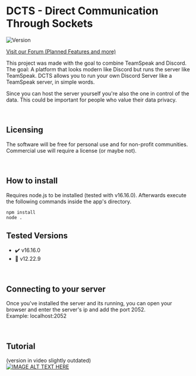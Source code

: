 # DCTS - Direct Communication Through Sockets
![Version](https://img.shields.io/static/v1?label=State&message=Early%20Access&color=orange) 
<!-- ![GitHub all releases](https://img.shields.io/github/downloads/hackthedev/dcts-shipping/total?color=success&label=Downloads) -->
[Visit our Forum (Planned Features and more)](https://dcts.chat/)

This project was made with the goal to combine TeamSpeak and Discord. The goal: A platform that looks modern like Discord but runs the server like TeamSpeak. DCTS allows you to run your own Discord Server like a TeamSpeak server, in simple words.

Since you can host the server yourself you're also the one in control of the data. This could be important for people who value their data privacy.

<br>

## Licensing
The software will be free for personal use and for non-profit communities. Commercial use will require a license (or maybe not). 

<br>

## How to install
Requires node.js to be installed (tested with v16.16.0). Afterwards execute the following commands inside the app's directory.
```
npm install
node .
```

## Tested Versions
- ✔️ v16.16.0 
- 🚫 v12.22.9 

<br>

## Connecting to your server
Once you've installed the server and its running, you can open your browser and enter the server's ip and add the port 2052.<br>
Example: localhost:2052

<br>

## Tutorial
(version in video slightly outdated)<br>
[![IMAGE ALT TEXT HERE](https://img.youtube.com/vi/LJ_IEe7nZnw/0.jpg)](https://www.youtube.com/watch?v=LJ_IEe7nZnw)
